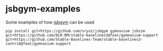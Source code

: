 # jsbgym-examples
Some examples of how [jsbgym](https://github.com/sryu1/jsbgym) can be used

```console
pip install git+https://github.com/sryu1/jsbgym gymnasium jsbsim git+https://github.com/DLR-RM/stable-baselines3@feat/gymnasium-support git+https://github.com/Stable-Baselines-Team/stable-baselines3-contrib@feat/gymnasium-support
```
